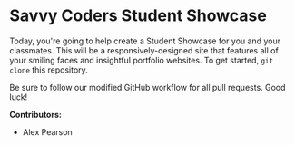 # Savvy Coders Student Showcase

Today, you're going to help create a Student Showcase for you and your classmates. This will be a responsively-designed site that features all of your smiling faces and insightful portfolio websites. To get started, `git clone` this repository.

Be sure to follow our modified GitHub workflow for all pull requests. Good luck!

__Contributors:__
+ Alex Pearson
